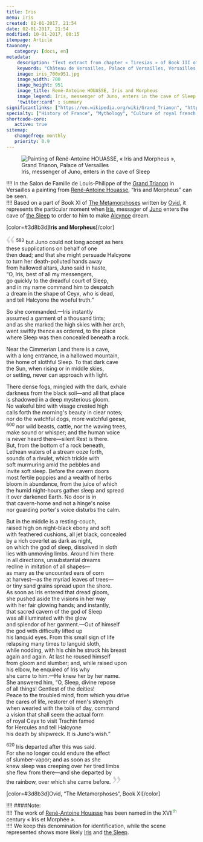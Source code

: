 ```yaml
---
title: Iris
menu: iris
created: 02-01-2017, 21:54
date: 02-01-2017, 21:54
modified: 10-01-2017, 00:15
itempage: Article
taxonomy:
   category: [docs, en]
metadata:
    description: "Text extract from chapter « Tiresias » of Book III of The « Metamorphoses » written from latin writer Ovid from which has inspired the painter René-Antoine HOUASSE for the making of his work « Minerve et Tiresias »"
    keywords: "Château de Versailles, Palace of Versailles, Versailles, Louis 14, Louis XIV, Louis 14th, Ovid, The Metamorphoses, Grand Trianon, Trianon, Iris, Junon, Morphée, The Sleep, Hypnos, Alcyone, René-Antoine HOUASSE"
    image: iris_700x951.jpg
    image_width: 700
    image_height: 951
    image_title: René-Antoine HOUASSE, Iris and Morpheus
    image_legend: Iris, messenger of Juno, enters in the cave of Sleep
    'twitter:card' : summary
significantlinks: ["https://en.wikipedia.org/wiki/Grand_Trianon", "https://en.wikipedia.org/wiki/René-Antoine_Houasse", "https://en.wikipedia.org/wiki/Metamorphoses", "https://en.wikipedia.org/wiki/Ovid", "https://en.wikipedia.org/wiki/Iris_(mythology)", "https://en.wikipedia.org/wiki/Juno_(mythology)", "https://en.wikipedia.org/wiki/Hypnos", "https://en.wikipedia.org/wiki/Alcyone"]
specialty: ["History of France", "Mythology", "Culture of royal french court", "Litterature of the Roman Empire", "Roman Imperial Litterature", "Palace of Versailles", "Château de Versailles", "Trianon", "Grand Trianon", "René-Antoine HOUASSE", "Iris", "Morpheus", "Iris and Morpheus"]
shortcode-core:
   active: true
sitemap:
   changefreq: monthly
   priority: 0.9
---
```

<figure><picture>
<source
sizes="(max-width: 767px) 98vw, (min-width: 959px) 50vw, 86vw"
srcset="
/user/sites/docs/pages/01.home/02.versailles/03.trianon/03.iris/iris-280.webp 280w,
/user/sites/docs/pages/01.home/02.versailles/03.trianon/03.iris/iris-380.webp 380w,
/user/sites/docs/pages/01.home/02.versailles/03.trianon/03.iris/iris-480.webp 480w,
/user/sites/docs/pages/01.home/02.versailles/03.trianon/03.iris/iris-640.webp 640w,
/user/sites/docs/pages/01.home/02.versailles/03.trianon/03.iris/iris_700x951.webp 700w"
type="image/webp" />
<img
src="/user/sites/docs/pages/01.home/02.versailles/03.trianon/03.iris/iris_700x951.jpg" title="Painting of René-Antoine HOUASSE, « Iris and Morpheus », Grand Trianon, Palace of Versailles" alt="Painting of René-Antoine HOUASSE, « Iris and Morpheus », Grand Trianon, Palace of Versailles" class="class-diane-img"
sizes="(max-width: 767px) 98vw, (min-width: 959px) 50vw, 86vw"
srcset="
/user/sites/docs/pages/01.home/02.versailles/03.trianon/03.iris/iris-280.jpg 280w,
/user/sites/docs/pages/01.home/02.versailles/03.trianon/03.iris/iris-380.jpg 380w,
/user/sites/docs/pages/01.home/02.versailles/03.trianon/03.iris/iris-480.jpg 480w,
/user/sites/docs/pages/01.home/02.versailles/03.trianon/03.iris/iris-640.jpg 640w,
/user/sites/docs/pages/01.home/02.versailles/03.trianon/03.iris/iris_700x951.jpg 700w">
</picture><figcaption>Iris, messenger of Juno, enters in the cave of Sleep</figcaption></figure>

!!!! In the Salon de Famille de Louis-Philippe of the [Grand Trianon][1] in Versailles a painting from [René-Antoine Houasse][2], “Iris and Morpheus” can be seen.  
!!!! Based on a part of Book XI of [The Metamorphoses][3] written by [Ovid][4], it represents the particular moment when [Iris][5], messager of [Juno][6] enters the cave of [the Sleep][7] to order to him to make [Alcynoe][8] dream. 

[color=#3d8b3d]**Iris and Morpheus**[/color]  

<span><svg xmlns="http://www.w3.org/2000/svg" width="22px" height="22px" viewBox="0 0 78 78" fill="lightgrey" opacity="1"><path d="M76.5 9.0009L57.0898 32.605c-.88226 1.10283-.88226 1.54397-.88226 1.76454 0 1.10286 1.76455 3.30857 2.8674 4.632l13.0167 14.99877L61.50123 74.9545 50.4727 59.51456c-2.87047-3.97028-10.80793-15.88413-10.80793-19.19267 0-1.76458.6617-2.4263 6.6171-9.7051C60.8395 12.74754 63.04522 10.98297 70.98575 3.0455L76.5 9.00092zm-38.16172 0L18.9281 32.605c-.88228 1.10283-.88228 1.54397-.88228 1.76454 0 1.10286 1.76457 3.30857 2.86742 4.632L33.92688 54.0003 23.3395 74.9545 12.30793 59.51456C9.44053 55.54428 1.5 43.63043 1.5 40.3219c0-1.76458.6617-2.4263 6.6171-9.7051C22.67475 12.74754 24.88043 10.98297 32.82097 3.0455l5.51732 5.9554z"/></svg></span> 
<sup>583</sup>
but Juno could not long accept as hers  
these supplications on behalf of one  
then dead; and that she might persuade Halcyone  
to turn her death-polluted hands away  
from hallowed altars, Juno said in haste,  
“O, Iris, best of all my messengers,  
go quickly to the dreadful court of Sleep,  
and in my name command him to despatch  
a dream in the shape of Ceyx, who is dead,  
and tell Halcyone the woeful truth.”  

So she commanded.—Iris instantly  
assumed a garment of a thousand tints;  
and as she marked the high skies with her arch,  
went swiftly thence as ordered, to the place  
where Sleep was then concealed beneath a rock.  

Near the Cimmerian Land there is a cave,  
with a long entrance, in a hallowed mountain,  
the home of slothful Sleep. To that dark cave  
the Sun, when rising or in middle skies,  
or setting, never can approach with light.  

There dense fogs, mingled with the dark, exhale  
darkness from the black soil—and all that place  
is shadowed in a deep mysterious gloom.  
No wakeful bird with visage crested high  
calls forth the morning's beauty in clear notes;  
nor do the watchful dogs, more watchful geese,  
<sup>600</sup> 
nor wild beasts, cattle, nor the waving trees,  
make sound or whisper; and the human voice  
is never heard there—silent Rest is there.  
But, from the bottom of a rock beneath,  
Lethean waters of a stream ooze forth,  
sounds of a rivulet, which trickle with  
soft murmuring amid the pebbles and  
invite soft sleep. Before the cavern doors  
most fertile poppies and a wealth of herbs  
bloom in abundance, from the juice of which  
the humid night-hours gather sleep and spread  
it over darkened Earth. No door is in  
that cavern-home and not a hinge's noise  
nor guarding porter's voice disturbs the calm.  

But in the middle is a resting-couch,  
raised high on night-black ebony and soft  
with feathered cushions, all jet black, concealed  
by a rich coverlet as dark as night,  
on which the god of sleep, dissolved in sloth  
lies with unmoving limbs. Around him there  
in all directions, unsubstantial dreams  
recline in imitation of all shapes—  
as many as the uncounted ears of corn  
at harvest—as the myriad leaves of trees—  
or tiny sand grains spread upon the shore.  
As soon as Iris entered that dread gloom,  
she pushed aside the visions in her way  
with her fair glowing hands; and instantly,  
that sacred cavern of the god of Sleep  
was all illuminated with the glow  
and splendor of her garment.—Out of himself  
the god with difficulty lifted up  
his lanquid eyes. From this small sign of life  
relapsing many times to languid sloth,  
while nodding, with his chin he struck his breast  
again and again. At last he roused himself  
from gloom and slumber; and, while raised upon  
his elbow, he enquired of Iris why  
she came to him.—He knew her by her name.  
She answered him, “O, Sleep, divine repose  
of all things! Gentlest of the deities!  
Peace to the troubled mind, from which you drive  
the cares of life, restorer of men's strength  
when wearied with the toils of day, command  
a vision that shall seem the actual form  
of royal Ceyx to visit Trachin famed  
for Hercules and tell Halcyone  
his death by shipwreck. It is Juno's wish.”  

<sup>620</sup>
Iris departed after this was said.  
For she no longer could endure the effect  
of slumber-vapor; and as soon as she  
knew sleep was creeping over her tired limbs  
she flew from there—and she departed by  
the rainbow, over which she came before. <span><svg xmlns="http://www.w3.org/2000/svg" width="22px" height="22px" viewBox="0 0 78 78" fill="lightgrey" opacity="1"><path d="M1.5 68.9991L20.9102 45.395c.88226-1.10283.88226-1.54397.88226-1.76454 0-1.10286-1.76455-3.30857-2.8674-4.632L5.90836 23.9997 16.49877 3.0455 27.5273 18.48544c2.87047 3.97028 10.80793 15.88413 10.80793 19.19267 0 1.76458-.6617 2.4263-6.6171 9.7051C17.1605 65.25246 14.95478 67.01703 7.01425 74.9545L1.5 68.99908zm38.16172 0L59.0719 45.395c.88228-1.10283.88228-1.54397.88228-1.76454 0-1.10286-1.76457-3.30857-2.86742-4.632L44.07312 23.9997 54.6605 3.0455l11.03157 15.43992C68.55947 22.45572 76.5 34.36957 76.5 37.6781c0 1.76458-.6617 2.4263-6.6171 9.7051C55.32526 65.25246 53.11957 67.01703 45.17904 74.9545l-5.51732-5.9554z"/></svg></span>

[color=#3d8b3d]Ovid, “The Metamorphoses”, Book XI[/color]  

!!!! ####Note:  
!!!! The work of [René-Antoine Houasse][2] has been named in the XVII<sup style="color:#3d8b3d;">th</sup> century « Iris et Morphée ».  
!!!! We keep this denomination for identification, while the scene represented shows more likely [Iris][5] and [the Sleep][7].  

[1]: https://en.wikipedia.org/wiki/Grand_Trianon "https://en.wikipedia.org/wiki/Grand Trianon"
[2]: https://en.wikipedia.org/wiki/Ren%C3%A9-Antoine_Houasse "https://en.wikipedia.org/wiki/René-Antoine Houasse"
[3]: https://en.wikipedia.org/wiki/Metamorphoses "https://en.wikipedia.org/wiki/Metamorphoses"
[4]: https://en.wikipedia.org/wiki/Ovid "https://en.wikipedia.org/wiki/Ovid"
[5]: https://en.wikipedia.org/wiki/Iris_(mythology) "https://en.wikipedia.org/wiki/Iris_(mythology)"
[6]: https://en.wikipedia.org/wiki/Juno_(mythology) "https://en.wikipedia.org/wiki/Juno_(mythology)"
[7]: https://en.wikipedia.org/wiki/Hypnos "https://en.wikipedia.org/wiki/Hypnos"
[8]: https://en.wikipedia.org/wiki/Alcyone "https://en.wikipedia.org/wiki/Alcyone"